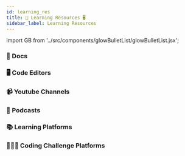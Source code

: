 ```yaml
---
id: learning_res
title: 📝 Learning Resources 🖥
sidebar_label: Learning Resources
---
```


import GB from '../src/components/glowBulletList/glowBulletList.jsx';

### 📝 Docs

<GB link="http://developer.mozilla.org" item="mozilla developer"/>
<GB link="http://w3schools.com" item="w3schools"/>
<GB link="http://w3docs.com" item="w3docs"/>
<GB link="http://devdocs.io" item="devdocs"/>

### 🖥 Code Editors

<GB link="" item="Visual Studio Code [VS Code]"/>
<GB link="" item="Sublime Text"/>
<GB link="" item="Atom"/>
<GB link="" item="Brackets"/>
<GB link="" item="Vim"/>

### 📹 Youtube Channels

<GB link="" item="Traversy Media"/>
<GB link="" item="FreeCodeCamp"/>
<GB link="" item="The Net Ninja"/>
<GB link="" item="Google Chrome Developers"/>
<GB link="" item="The New Boston"/>
<GB link="" item="Derek Banas"/>
<GB link="" item="Academind"/>

### 📢 Podcasts

<GB link="" item="Syntax"/>
<GB link="" item="Fullstack radio"/>
<GB link="" item="The Changelog"/>
<GB link="" item="The Laracasts Snippet"/>
<GB link="" item="Front End Happy Hour"/>
<GB link="" item="JavaScript Jabber Archives"/>
<GB link="" item="Commit Your Code!"/>
<GB link="" item="Shop Talk"/>
<GB link="" item="Ladybug Podcast"/>
<GB link="" item="CodePen Radio"/>
<GB link="" item="JAMStack Radio"/>
<GB link="" item="Modern web"/>

### 📚 Learning Platforms

<GB link="http://geeksforgeeks.org" item="geeksforgeeks"/>
<GB link="http://freecodecamp.org" item="freecodecamp"/>
<GB link="http://codecademy.com" item="codecademy"/>
<GB link="http://javascript30.com" item="javascript30"/>
<GB link="http://frontendmentor.io" item="frontendmentor"/>
<GB link="http://testautomationu.applitools.com" item="testautomationu"/>
<GB link="http://coursera.org" item="coursera"/>
<GB link="http://khanacademy.org" item="Netkhanacademylify"/>
<GB link="http://sololearn.com" item="sololearn"/>

### 👨🏻‍💻 Coding Challenge Platforms

<GB link="http://codewars.com" item="codewars"/>
<GB link="http://topcoder.com" item="topcoder"/>
<GB link="http://codingame.com" item="codingame"/>
<GB link="http://hackerrank.com" item="hackerrank"/>
<GB link="http://projecteuler.net" item="projecteuler"/>
<GB link="http://coderbyte.com" item="coderbyte"/>
<GB link="http://codechef.com" item="codechef"/>
<GB link="http://exercism.io" item="exercism"/>
<GB link="http://leetcode.com" item="leetcode"/>
<GB link="http://spoj.com" item="spoj"/>